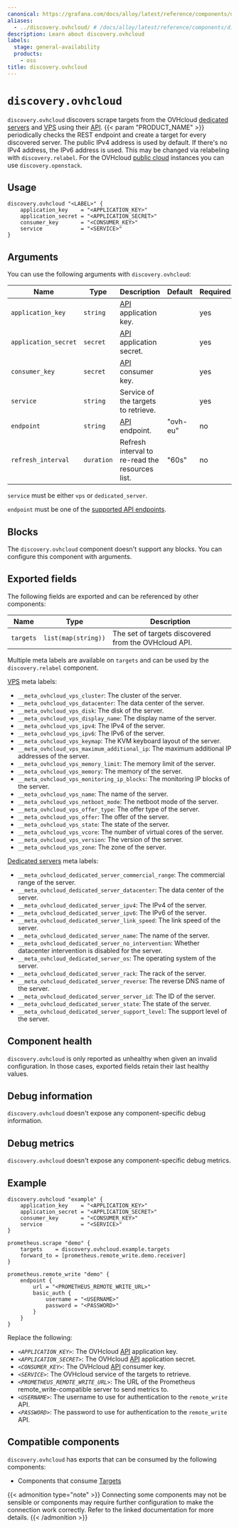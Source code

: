 ```yaml
---
canonical: https://grafana.com/docs/alloy/latest/reference/components/discovery/discovery.ovhcloud/
aliases:
  - ../discovery.ovhcloud/ # /docs/alloy/latest/reference/components/discovery.ovhcloud/
description: Learn about discovery.ovhcloud
labels:
  stage: general-availability
  products:
    - oss
title: discovery.ovhcloud
---
```


# `discovery.ovhcloud`

`discovery.ovhcloud` discovers scrape targets from the OVHcloud [dedicated servers][] and [VPS][] using their [API][].
{{< param "PRODUCT_NAME" >}} periodically checks the REST endpoint and create a target for every discovered server.
The public IPv4 address is used by default. If there's no IPv4 address, the IPv6 address is used.
This may be changed via relabeling with `discovery.relabel`.
For the OVHcloud [public cloud][] instances you can use `discovery.openstack`.

[API]: https://api.ovh.com/
[public cloud]: https://www.ovhcloud.com/en/public-cloud/
[VPS]: https://www.ovhcloud.com/en/vps/
[Dedicated servers]: https://www.ovhcloud.com/en/bare-metal/

## Usage

```alloy
discovery.ovhcloud "<LABEL>" {
    application_key    = "<APPLICATION_KEY>"
    application_secret = "<APPLICATION_SECRET>"
    consumer_key       = "<CONSUMER_KEY>"
    service            = "<SERVICE>"
}
```

## Arguments

You can use the following arguments with `discovery.ovhcloud`:

| Name                 | Type       | Description                                     | Default  | Required |
| -------------------- | ---------- | ----------------------------------------------- | -------- | -------- |
| `application_key`    | `string`   | [API][] application key.                        |          | yes      |
| `application_secret` | `secret`   | [API][] application secret.                     |          | yes      |
| `consumer_key`       | `secret`   | [API][] consumer key.                           |          | yes      |
| `service`            | `string`   | Service of the targets to retrieve.             |          | yes      |
| `endpoint`           | `string`   | [API][] endpoint.                               | "ovh-eu" | no       |
| `refresh_interval`   | `duration` | Refresh interval to re-read the resources list. | "60s"    | no       |

`service` must be either `vps` or `dedicated_server`.

`endpoint` must be one of the [supported API endpoints][supported-apis].

[supported-apis]: https://github.com/ovh/go-ovh#supported-apis

## Blocks

The `discovery.ovhcloud` component doesn't support any blocks. You can configure this component with arguments.

## Exported fields

The following fields are exported and can be referenced by other components:

| Name      | Type                | Description                                          |
| --------- | ------------------- | ---------------------------------------------------- |
| `targets` | `list(map(string))` | The set of targets discovered from the OVHcloud API. |

Multiple meta labels are available on `targets` and can be used by the `discovery.relabel` component.

[VPS][] meta labels:

- `__meta_ovhcloud_vps_cluster`: The cluster of the server.
- `__meta_ovhcloud_vps_datacenter`: The data center of the server.
- `__meta_ovhcloud_vps_disk`: The disk of the server.
- `__meta_ovhcloud_vps_display_name`: The display name of the server.
- `__meta_ovhcloud_vps_ipv4`: The IPv4 of the server.
- `__meta_ovhcloud_vps_ipv6`: The IPv6 of the server.
- `__meta_ovhcloud_vps_keymap`: The KVM keyboard layout of the server.
- `__meta_ovhcloud_vps_maximum_additional_ip`: The maximum additional IP addresses of the server.
- `__meta_ovhcloud_vps_memory_limit`: The memory limit of the server.
- `__meta_ovhcloud_vps_memory`: The memory of the server.
- `__meta_ovhcloud_vps_monitoring_ip_blocks`: The monitoring IP blocks of the server.
- `__meta_ovhcloud_vps_name`: The name of the server.
- `__meta_ovhcloud_vps_netboot_mode`: The netboot mode of the server.
- `__meta_ovhcloud_vps_offer_type`: The offer type of the server.
- `__meta_ovhcloud_vps_offer`: The offer of the server.
- `__meta_ovhcloud_vps_state`: The state of the server.
- `__meta_ovhcloud_vps_vcore`: The number of virtual cores of the server.
- `__meta_ovhcloud_vps_version`: The version of the server.
- `__meta_ovhcloud_vps_zone`: The zone of the server.

[Dedicated servers][] meta labels:

- `__meta_ovhcloud_dedicated_server_commercial_range`: The commercial range of the server.
- `__meta_ovhcloud_dedicated_server_datacenter`: The data center of the server.
- `__meta_ovhcloud_dedicated_server_ipv4`: The IPv4 of the server.
- `__meta_ovhcloud_dedicated_server_ipv6`: The IPv6 of the server.
- `__meta_ovhcloud_dedicated_server_link_speed`: The link speed of the server.
- `__meta_ovhcloud_dedicated_server_name`: The name of the server.
- `__meta_ovhcloud_dedicated_server_no_intervention`: Whether datacenter intervention is disabled for the server.
- `__meta_ovhcloud_dedicated_server_os`: The operating system of the server.
- `__meta_ovhcloud_dedicated_server_rack`: The rack of the server.
- `__meta_ovhcloud_dedicated_server_reverse`: The reverse DNS name of the server.
- `__meta_ovhcloud_dedicated_server_server_id`: The ID of the server.
- `__meta_ovhcloud_dedicated_server_state`: The state of the server.
- `__meta_ovhcloud_dedicated_server_support_level`: The support level of the server.

## Component health

`discovery.ovhcloud` is only reported as unhealthy when given an invalid configuration.
In those cases, exported fields retain their last healthy values.

## Debug information

`discovery.ovhcloud` doesn't expose any component-specific debug information.

## Debug metrics

`discovery.ovhcloud` doesn't expose any component-specific debug metrics.

## Example

```alloy
discovery.ovhcloud "example" {
    application_key    = "<APPLICATION_KEY>"
    application_secret = "<APPLICATION_SECRET>"
    consumer_key       = "<CONSUMER_KEY>"
    service            = "<SERVICE>"
}

prometheus.scrape "demo" {
    targets    = discovery.ovhcloud.example.targets
    forward_to = [prometheus.remote_write.demo.receiver]
}

prometheus.remote_write "demo" {
    endpoint {
        url = "<PROMETHEUS_REMOTE_WRITE_URL>"
        basic_auth {
            username = "<USERNAME>"
            password = "<PASSWORD>"
        }
    }
}
```

Replace the following:

- _`<APPLICATION_KEY>`_: The OVHcloud [API][] application key.
- _`<APPLICATION_SECRET>`_: The OVHcloud [API][] application secret.
- _`<CONSUMER_KEY>`_: The OVHcloud [API][] consumer key.
- _`<SERVICE>`_: The OVHcloud service of the targets to retrieve.
- _`<PROMETHEUS_REMOTE_WRITE_URL>`_: The URL of the Prometheus remote_write-compatible server to send metrics to.
- _`<USERNAME>`_: The username to use for authentication to the `remote_write` API.
- _`<PASSWORD>`_: The password to use for authentication to the `remote_write` API.

<!-- START GENERATED COMPATIBLE COMPONENTS -->

## Compatible components

`discovery.ovhcloud` has exports that can be consumed by the following components:

- Components that consume [Targets](../../../compatibility/#targets-consumers)

{{< admonition type="note" >}}
Connecting some components may not be sensible or components may require further configuration to make the connection work correctly.
Refer to the linked documentation for more details.
{{< /admonition >}}

<!-- END GENERATED COMPATIBLE COMPONENTS -->

